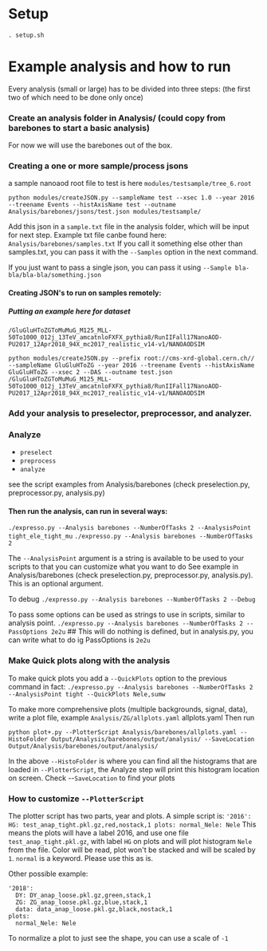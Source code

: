 # Setup

`. setup.sh`

# Example analysis and how to run

Every analysis (small or large) has to be divided into three steps: (the first two of which need to be done only once)

### Create an analysis folder in Analysis/ (could copy from barebones to start a basic analysis)
For now we will use the barebones out of the box.

### Creating a one or more sample/process jsons
a sample nanoaod root file to test is here `modules/testsample/tree_6.root`

`python modules/createJSON.py --sampleName test --xsec 1.0 --year 2016 --treename Events --histAxisName test --outname Analysis/barebones/jsons/test.json modules/testsample/`

Add this json in a `sample.txt` file in the analysis folder, which will be input for next step. Example txt file canbe found here: `Analysis/barebones/samples.txt`
If you call it something else other than samples.txt, you can pass it with the `--Samples` option in the next command.

If you just want to pass a single json, you can pass it using `--Sample bla-bla/bla-bla/something.json`

#### Creating JSON's to run on samples remotely:
##### Putting an example here for dataset
`/GluGluHToZGToMuMuG_M125_MLL-50To1000_012j_13TeV_amcatnloFXFX_pythia8/RunIIFall17NanoAOD-PU2017_12Apr2018_94X_mc2017_realistic_v14-v1/NANOAODSIM`
```
python modules/createJSON.py --prefix root://cms-xrd-global.cern.ch// --sampleName GluGluHToZG --year 2016 --treename Events --histAxisName GluGluHToZG --xsec 2 --DAS --outname test.json /GluGluHToZGToMuMuG_M125_MLL-50To1000_012j_13TeV_amcatnloFXFX_pythia8/RunIIFall17NanoAOD-PU2017_12Apr2018_94X_mc2017_realistic_v14-v1/NANOAODSIM
```

### Add your analysis to preselector, preprocessor, and analyzer.

### Analyze
 - `preselect`
 - `preprocess`
 - `analyze`

see the script examples from Analysis/barebones (check preselection.py, preprocessor.py, analysis.py)

#### Then run the analysis, can run in several ways:
`./expresso.py --Analysis barebones --NumberOfTasks 2 --AnalysisPoint tight_ele_tight_mu`
`./expresso.py --Analysis barebones --NumberOfTasks 2`

The `--AnalysisPoint` argument is a string is available to be used to your scripts to that you can customize what you want to do
See example in Analysis/barebones (check preselection.py, preprocessor.py, analysis.py). This is an optional argument.

To debug
`./expresso.py --Analysis barebones --NumberOfTasks 2 --Debug`

To pass some options can be used as strings to use in scripts, similar to analysis point.
`./expresso.py --Analysis barebones --NumberOfTasks 2 --PassOptions 2e2u` ## This will do nothing is defined, but in analysis.py, you can write what to do ig PassOptions is `2e2u`

### Make Quick plots along with the analysis

To make quick plots you add a `--QuickPlots` option to the previous command in fact:
`./expresso.py --Analysis barebones --NumberOfTasks 2 --AnalysisPoint tight --QuickPlots Nele,sumw`

To make more comprehensive plots (multiple backgrounds, signal, data), write a plot file, example `Analysis/ZG/allplots.yaml` allplots.yaml
Then run

```
python plot+.py --PlotterScript Analysis/barebones/allplots.yaml --HistoFolder Output/Analysis/barebones/output/analysis/ --SaveLocation Output/Analysis/barebones/output/analysis/
```

In the above `--HistoFolder` is where you can find all the histograms that are loaded in `--PlotterScript`, the Analyze step will print this histogram location on screen.
Check --`SaveLocation` to find your plots

### How to customize `--PlotterScript`

The plotter script has two parts, year and plots.
A simple script is:
`
'2016':
  HG: test_anap_tight.pkl.gz,red,nostack,1
plots:
  normal_Nele: Nele
`
This means the plots will have a label 2016, and use one file `test_anap_tight.pkl.gz`, with label `HG` on plots and will plot histogram `Nele` from the file. Color will be read, plot won't be stacked and will be scaled by `1`. `normal` is a keyword. Please use this as is.

Other possible example:
```
'2018':
  DY: DY_anap_loose.pkl.gz,green,stack,1
  ZG: ZG_anap_loose.pkl.gz,blue,stack,1
  data: data_anap_loose.pkl.gz,black,nostack,1
plots:
  normal_Nele: Nele
```

To normalize a plot to just see the shape, you can use a scale of `-1`


